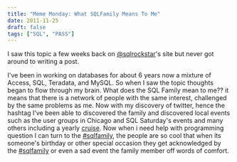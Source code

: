 ```yaml
---
title: "Meme Monday: What SQLFamily Means To Me"
date: 2011-11-25
draft: false
tags: ["SQL", "PASS"]
---
```


I saw this topic a few weeks back on [@sqlrockstar](http://thomaslarock.com/2011/11/meme-monday-for-november/)'s site but never got around to writing a post.

I've been in working on databases for about 6 years now a mixture of Access, SQL, Teradata, and MySQL. So when I saw the topic thoughts began to flow through my brain. What does the SQL Family mean to me?? it means that there is a network of people with the same interest, challenged by the same problems as me. Now with my discovery of twitter, hence the hashtag I’ve been able to discovered the family and discovered local events such as the user groups in Chicago and SQL Saturday's events and many others including a yearly [cruise](http://sqlcruise.com/). Now when i need help with programming question I can turn to the [#sqlfamily](https://twitter.com/#!/search?q=%23sqlfamily), the people are so cool that when its someone's birthday or other special occasion they get acknowledged by the [#sqlfamily](https://twitter.com/#!/search?q=%23sqlfamily) or even a sad event the family member off words of comfort.